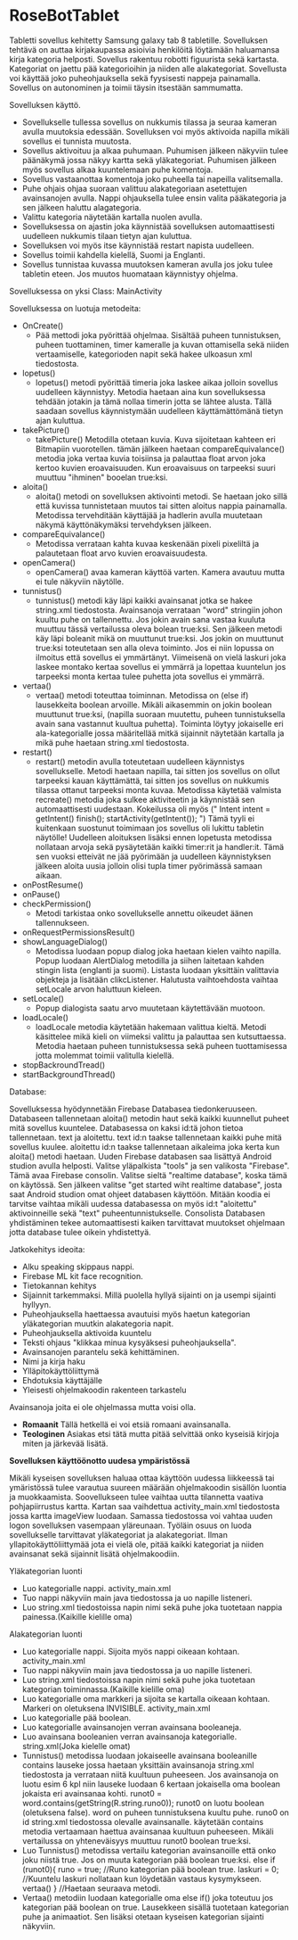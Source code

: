 # RoseBotTablet
Tabletti sovellus kehitetty Samsung galaxy tab 8  tabletille.
Sovelluksen tehtävä on auttaa kirjakaupassa asioivia henkilöitä löytämään haluamansa kirja kategoria helposti.
Sovellus rakentuu robotti figuurista sekä kartasta. Kategoriat on jaettu pää kategorioihin ja niiden alle alakategoriat.
Sovellusta voi käyttää joko puheohjauksella sekä fyysisesti nappeja painamalla.
Sovellus on autonominen ja toimii täysin itsestään sammumatta.

Sovelluksen käyttö.
- Sovellukselle tullessa sovellus on nukkumis tilassa ja seuraa kameran avulla muutoksia edessään. Sovelluksen voi myös aktivoida napilla mikäli sovellus ei tunnista muutosta.
- Sovellus aktivoituu ja alkaa puhumaan. Puhumisen jälkeen näkyviin tulee päänäkymä jossa näkyy kartta sekä yläkategoriat.
  Puhumisen jälkeen myös sovellus alkaa kuuntelemaan puhe komentoja.
- Sovellus vastaanottaa komentoja joko puheella tai napeilla valitsemalla.
- Puhe ohjais ohjaa suoraan valittuu alakategoriaan asetettujen avainsanojen avulla. Nappi ohjauksella tulee ensin valita pääkategoria ja sen jälkeen haluttu alagategoria.
- Valittu kategoria näytetään kartalla nuolen avulla.
- Sovelluksessa on ajastin joka käynnistää sovelluksen automaattisesti uudelleen nukkumis tilaan tietyn ajan kuluttua.
- Sovelluksen voi myös itse käynnistää restart napista uudelleen.
- Sovellus toimii kahdella kielellä, Suomi ja Englanti.
- Sovellus tunnistaa kuvassa muutoksen kameran avulla jos joku tulee tabletin eteen. Jos muutos huomataan käynnistyy ohjelma.

Sovelluksessa on yksi Class: MainActivity

Sovelluksessa on luotuja metodeita:
- OnCreate()
  - Pää mettodi joka pyörittää ohjelmaa. Sisältää puheen tunnistuksen, puheen tuottaminen, timer kameralle ja kuvan ottamisella sekä niiden                             vertaamiselle, kategorioden napit sekä hakee ulkoasun xml tiedostosta.
- lopetus()
  - lopetus() metodi pyörittää timeria joka laskee aikaa jolloin sovellus uudelleen käynnistyy. Metodia haetaan aina kun sovelluksessa tehdään jotakin ja tämä           nollaa timerin jotta se lähtee alusta. Tällä saadaan sovellus käynnistymään uudelleen käyttämättömänä tietyn ajan kuluttua.
- takePicture()
  - takePicture() Metodilla otetaan kuvia. Kuva sijoitetaan kahteen eri Bitmapiin vuorotellen. tämän jälkeen haetaan compareEquivalance() metodia joka vertaa kuvia     toisiinsa ja palauttaa float arvon joka kertoo kuvien eroavaisuuden. Kun eroavaisuus on tarpeeksi suuri muuttuu "ihminen" booelan true:ksi.
- aloita()
  - aloita() metodi on sovelluksen aktivointi metodi. Se haetaan joko sillä että kuvissa tunnistetaan muutos tai sitten aloitus nappia painamalla. Metodissa             tervehditään käyttäjää ja hadlerin avulla muutetaan näkymä käyttönäkymäksi tervehdyksen jälkeen.
- compareEquivalance()
  - Metodissa verrataan kahta kuvaa keskenään pixeli pixeliltä ja palautetaan float arvo kuvien eroavaisuudesta.
- openCamera()
  - openCamera() avaa kameran käyttöä varten. Kamera avautuu mutta ei tule näkyviin näytölle.
- tunnistus()
  - tunnistus() metodi käy läpi kaikki avainsanat jotka se hakee string.xml tiedostosta. Avainsanoja verrataan "word" stringiin johon kuultu puhe on tallennettu.      Jos jokin avain sana vastaa kuuluta muuttuu tässä vertailussa oleva bolean true:ksi. Sen jälkeen metodi käy läpi boleanit mikä on muuttunut true:ksi. Jos jokin      on muuttunut true:ksi toteutetaan sen alla oleva toiminto. Jos ei niin lopussa on ilmoitus että sovellus ei ymmärtänyt. Viimeisenä on vielä laskuri joka laskee      montako kertaa sovellus ei ymmärrä ja lopettaa kuuntelun jos tarpeeksi monta kertaa tulee puhetta jota sovellus ei ymmärrä.
- vertaa()
  - vertaa() metodi toteuttaa toiminnan. Metodissa on (else if) lausekkeita boolean arvoille. Mikäli aikasemmin on jokin boolean muuttunut true:ksi, (napilla           suoraan muutettu, puheen tunnistuksella avain sana vastannut kuultua puhetta). Toiminta löytyy jokaiselle eri ala-kategorialle jossa määritellää mitkä sijainnit     näytetään kartalla ja mikä puhe haetaan string.xml tiedostosta.
- restart()
  - restart() metodin avulla toteutetaan uudelleen käynnistys sovellukselle. Metodi haetaan napilla, tai sitten jos sovellus on ollut tarpeeksi kauan käyttämättä,       tai sitten jos sovellus on nukkumis tilassa ottanut tarpeeksi monta kuvaa. Metodissa käytetää valmista recreate() metodia joka sulkee aktiviteetin ja käynnistää     sen automaattisesti uudestaan. 
       Kokeilussa oli myös (" Intent intent = getIntent()
                              finish();
                              startActivity(getIntent()); ")
       Tämä tyyli ei kuitenkaan suostunut toimimaan jos sovellus oli lukittu tabletin näytölle!
   Uudelleen aloituksen lisäksi ennen lopetusta metodissa nollataan arvoja sekä pysäytetään kaikki timer:rit ja handler:it.
   Tämä sen vuoksi etteivät ne jää pyörimään ja uudelleen käynnistyksen jälkeen aloita uusia jolloin olisi tupla timer pyörimässä samaan aikaan.
- onPostResume()
- onPause()
- checkPermission()
  - Metodi tarkistaa onko sovellukselle annettu oikeudet äänen tallennukseen.
- onRequestPermissionsResult()
- showLanguageDialog()
  - Metodissa luodaan popup dialog joka haetaan kielen vaihto napilla. Popup luodaan AlertDialog metodilla ja siihen laitetaan kahden stingin lista (englanti ja         suomi). Listasta luodaan yksittäin valittavia objekteja ja lisätään clikcListener. Halutusta vaihtoehdosta vaihtaa setLocale arvon haluttuun kieleen.
- setLocale()
  - Popup dialogista saatu arvo muutetaan käytettävään muotoon.
- loadLocale()
  - loadLocale metodia käytetään hakemaan valittua kieltä. Metodi käsittelee mikä kieli on viimeksi valittu ja palauttaa sen kutsuttaessa. Metodia haetaan puheen       tunnistuksessa sekä puheen tuottamisessa jotta molemmat toimii valitulla kielellä.
- stopBackroundTread()
- startBackgroundThread()

Database:

Sovelluksessa hyödynnetään Firebase Databasea tiedonkeruuseen. Databaseen tallennetaan aloita() metodin haut sekä kaikki kuunnellut puheet mitä sovellus      kuuntelee.
Databasessa on kaksi id:tä johon tietoa tallennetaan. text ja aloitettu. text id:n taakse tallennetaan kaikki puhe mitä sovellus kuulee. aloitettu id:n taakse tallennetaan aikaleima joka kerta kun aloita() metodi haetaan.
Uuden Firebase databasen saa lisättyä Android studion avulla helposti. Valitse yläpalkista "tools" ja sen valikosta "Firebase". Tämä avaa Firebase consolin. Valitse sieltä "realtime database", koska tämä on käytössä. Sen jälkeen valitse "get started wiht realtime database", josta saat Android studion omat ohjeet databasen käyttöön. Mitään koodia ei tarvitse vaihtaa mikäli uudessa databasessa on myös id:t "aloitettu" aktivoinneille sekä "text" puheentunnistukselle. Consolista Databasen yhdistäminen tekee automaattisesti kaiken tarvittavat muutokset ohjelmaan jotta database tulee oikein yhdistettyä. 

Jatkokehitys ideoita:
- Alku speaking skippaus nappi.
- Firebase ML kit face recognition.
- Tietokannan kehitys
- Sijainnit tarkemmaksi. Millä puolella hyllyä sijainti on ja usempi sijainti hyllyyn.
- Puheohjauksella haettaessa avautuisi myös haetun kategorian yläkategorian muutkin alakategoria napit.
- Puheohjauksella aktivoida kuuntelu
- Teksti ohjaus "klikkaa minua kysyäksesi puheohjauksella".
- Avainsanojen parantelu sekä kehittäminen.
- Nimi ja kirja haku
- Ylläpitokäyttöliittymä
- Ehdotuksia käyttäjälle
- Yleisesti ohjelmakoodin rakenteen tarkastelu

Avainsanoja joita ei ole ohjelmassa mutta voisi olla.
- **Romaanit** Tällä hetkellä ei voi etsiä romaani avainsanalla.
- **Teologinen** Asiakas etsi tätä mutta pitää selvittää onko kyseisiä kirjoja miten ja järkevää lisätä.


**Sovelluksen käyttöönotto uudesa ympäristössä**

Mikäli kyseisen sovelluksen haluaa ottaa käyttöön uudessa liikkeessä tai ymäristössä tulee varautua suureen määrään ohjelmakoodin sisällön luontia ja muokkaamista.
Soovellukseen tulee vaihtaa uutta tilannetta vaativa pohjapiirrustus kartta. Kartan saa vaihdettua activity_main.xml tiedostosta jossa kartta imageView luodaan.
Samassa tiedostossa voi vahtaa uuden logon sovelluksen vasempaan yläreunaan.
Työläin osuus on luoda sovellukselle tarvittavat yläkategoriat ja alakategoriat.
Ilman yllapitokäyttöliittymää jota ei vielä ole, pitää kaikki kategoriat ja niiden avainsanat sekä sijainnit lisätä ohjelmakoodiin.

Yläkategorian luonti
- Luo kategorialle nappi. activity_main.xml
- Tuo nappi näkyviin main java tiedostossa ja uo napille listeneri.
- Luo string.xml tiedostoissa napin nimi sekä puhe joka tuotetaan nappia painessa.(Kaikille kielille oma)

Alakategorian luonti
- Luo kategorialle nappi. Sijoita myös nappi oikeaan kohtaan. activity_main.xml
- Tuo nappi näkyviin main java tiedostossa ja uo napille listeneri.
- Luo string.xml tiedostoissa napin nimi sekä puhe joka tuotetaan kategorian toiminnassa.(Kaikille kielille oma)
- Luo kategorialle oma markkeri ja sijoita se kartalla oikeaan kohtaan. Markeri on oletuksena INVISIBLE. activity_main.xml
- Luo kategorialle pää boolean.
- Luo kategorialle avainsanojen verran avainsana booleaneja.
- Luo avainsana booleanien verran avainsanoja kategorialle. string.xml(Joka kielelle omat)
- Tunnistus() metodissa luodaan jokaiseelle avainsana booleanille contains lauseke jossa haetaan yksittäin avainsanoja string.xml tiedostosta ja verrataan niitä        kuultuun puheeseen. Jos avainsanoja on luotu esim 6 kpl niin lauseke luodaan 6 kertaan jokaisella oma boolean jokaista eri avainsanaa kohti.
runot0 = word.contains(getString(R.string.runo0)); runot0 on luotu boolean (oletuksena false). word on puheen tunnistuksena kuultu puhe. runo0 on id string.xml tiedostossa olevalle avainsanalle. käytetään contains metodia vertaamaan haettua avainsanaa kuultuun puheeseen. Mikäli vertailussa on yhteneväisyys muuttuu runot0 boolean true:ksi.
- Luo Tunnistus() metodissa vertailu kategorian avainsanoille että onko joku niistä true. Jos on muuta kategorian pää boolean true:ksi. 
else if (runot0){ 
runo = true;        //Runo kategorian pää boolean true.
laskuri = 0;        //Kuuntelu laskuri nollataan kun löydetään vastaus kysymykseen.
vertaa() }          //Haetaan seuraava metodi.
- Vertaa() metodiin luodaan kategorialle oma else if() joka toteutuu jos kategorian pää boolean on true. Lausekkeen sisällä tuotetaan kategorian puhe ja animaatiot. Sen lisäksi otetaan kyseisen kategorian sijainti näkyviin.
